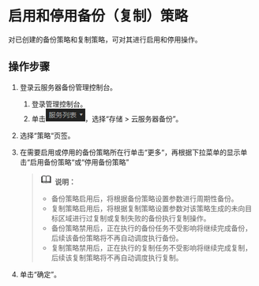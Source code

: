 # 启用和停用备份（复制）策略<a name="ZH-CN_TOPIC_0056584603"></a>

对已创建的备份策略和复制策略，可对其进行启用和停用操作。

## 操作步骤<a name="section4675155611349"></a>

1.  登录云服务器备份管理控制台。
    1.  登录管理控制台。
    2.  单击![](figures/list.png)，选择“存储 \> 云服务器备份”。

2.  选择“策略“页签。
3.  在需要启用或停用的备份策略所在行单击“更多“，再根据下拉菜单的显示单击“启用备份策略“或“停用备份策略”

    >![](public_sys-resources/icon-note.gif) **说明：**   
    >-   备份策略启用后，将根据备份策略设置参数进行周期性备份。  
    >-   复制策略启用后，将根据复制策略设置参数对该策略生成的未向目标区域进行过复制或复制失败的备份执行复制操作。  
    >-   备份策略禁用后，正在执行的备份任务不受影响将继续完成备份，后续该备份策略将不再自动调度执行备份。  
    >-   复制策略禁用后，正在执行的复制任务不受影响将继续完成复制，后续该复制策略将不再自动调度执行复制。  

4.  单击“确定”。

